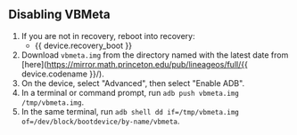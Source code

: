 <!--
    gtowifi flatly refuses to flash vbmeta properly via Odin, but it will happily install Lineage recovery just fine...
    So let's just do it here.
-->
## Disabling VBMeta

1. If you are not in recovery, reboot into recovery:
    * {{ device.recovery_boot }}
1. Download `vbmeta.img` from the directory named with the latest date from [here](https://mirror.math.princeton.edu/pub/lineageos/full/{{ device.codename }}/).
1. On the device, select "Advanced", then select "Enable ADB".
1. In a terminal or command prompt, run `adb push vbmeta.img /tmp/vbmeta.img`.
1. In the same terminal, run `adb shell dd if=/tmp/vbmeta.img of=/dev/block/bootdevice/by-name/vbmeta`.
